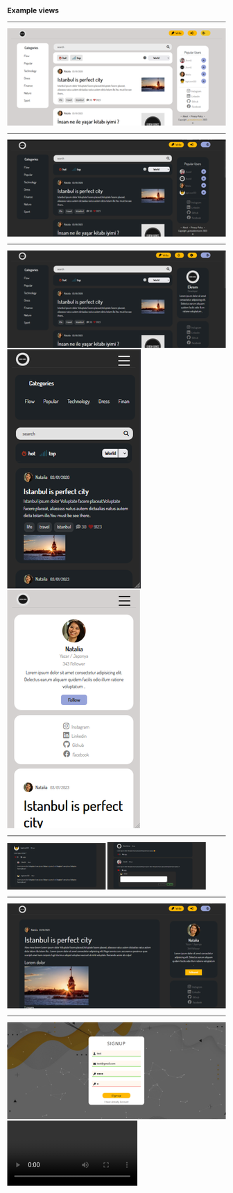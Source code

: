 <h3>Example views</h3>
<hr>

<img src="readmeFiles/Ekran görüntüsü 2023-04-03 101205.png"/>
<hr>
<img src="readmeFiles/Ekran görüntüsü 2023-04-03 101228.png"/>
<hr>
<img src="readmeFiles/Ekran görüntüsü 2023-04-03 101432.png"/>
<div>
<img src="readmeFiles/mobile-index.png"/>
&nbsp;
<img src="readmeFiles/mobile-single.png"/>
</div>
<hr>
<div>
<img width="45%" src="readmeFiles/commentreply.png "/>
<img width="45%" src="readmeFiles/comments.png "/>
</div>
<hr>
<img src="readmeFiles/single.png "/>
<hr>
<img src="readmeFiles/Ekran görüntüsü 2023-04-03 101402.png"/>
<video src="readmeFiles/login_signup.mp4">

<h5>License</h5>
<a href="LICENSE.md">MIT</a>


Merhaba!
